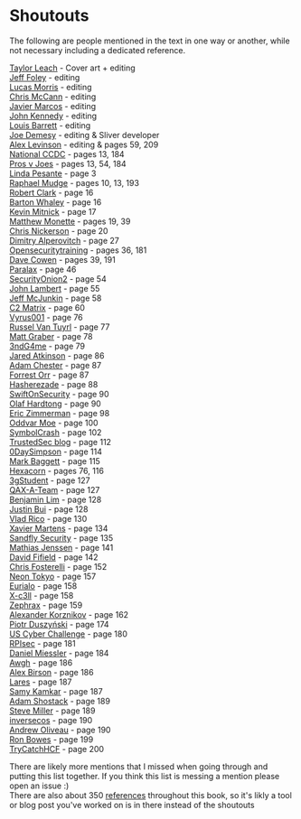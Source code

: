 # Shoutouts
The following are people mentioned in the text in one way or another, while not necessary including a dedicated reference. 

[Taylor Leach](https://twitter.com/fadec0d3) - Cover art + editing <br />
[Jeff Foley](https://twitter.com/jeff_foley) - editing <br />
[Lucas Morris](https://twitter.com/lucasjmorris) - editing <br />
[Chris McCann](https://twitter.com/cmcsec) - editing <br />
[Javier Marcos](https://twitter.com/javutin) - editing <br />
[John Kennedy](https://twitter.com/0xpookie) - editing <br />
[Louis Barrett](https://github.com/louisbarrett) - editing <br />
[Joe Demesy](https://twitter.com/littlejoetables) - editing & Sliver developer <br />
[Alex Levinson](https://twitter.com/alexlevinson) - editing & pages 59, 209 <br />
[National CCDC](https://twitter.com/NationalCCDC/) - pages 13, 184 <br />
[Pros v Joes](http://prosversusjoes.net/) - pages 13, 54, 184 <br />
[Linda Pesante](https://resources.sei.cmu.edu/library/author.cfm?authorid=4121) - page 3 <br />
[Raphael Mudge](https://twitter.com/armitagehacker) - pages 10, 13, 193 <br />
[Robert Clark](https://www.amazon.com/Books-Robert-M-Clark) - page 16 <br />
[Barton Whaley](https://www.amazon.com/Barton-Whaley/e/B001HOOZBS) - page 16 <br />
[Kevin Mitnick](https://twitter.com/kevinmitnick) - page 17 <br />
[Matthew Monette](https://twitter.com/networkattack) - pages 19, 39 <br />
[Chris Nickerson](https://twitter.com/indi303) - page 20 <br />
[Dimitry Alperovitch](https://twitter.com/dalperovitch?) - page 27 <br />
[Opensecuritytraining](https://twitter.com/opensectraining) - pages 36, 181 <br />
[Dave Cowen](https://twitter.com/hecfblog) - pages 39, 191 <br />
[Paralax](https://twitter.com/jnazario) - page 46 <br />
[SecurityOnion2](https://twitter.com/securityonion) - page 54 <br />
[John Lambert](https://twitter.com/johnlatwc) - page 55 <br />
[Jeff McJunkin](https://twitter.com/jeffmcjunkin) - page 58 <br />
[C2 Matrix](https://twitter.com/c2_matrix) - page 60 <br />
[Vyrus001](https://twitter.com/vyrus001) - page 76 <br />
[Russel Van Tuyrl](https://twitter.com/ne0nd0g) - page 77 <br />
[Matt Graber](https://twitter.com/mattifestation) - page 78 <br />
[3ndG4me](https://twitter.com/3ndG4me_) - page 79 <br />
[Jared Atkinson](https://twitter.com/jaredcatkinson) - page 86 <br />
[Adam Chester](https://twitter.com/_xpn_) - page 87 <br />
[Forrest Orr](https://twitter.com/_forrestorr) - page 87 <br />
[Hasherezade](https://twitter.com/hasherezade) - page 88 <br />
[SwiftOnSecurity](https://twitter.com/SwiftOnSecurity) - page 90 <br />
[Olaf Hardtong](https://twitter.com/olafhartong) - page 90 <br />
[Eric Zimmerman](https://twitter.com/EricRZimmerman) - page 98 <br />
[Oddvar Moe](https://twitter.com/Oddvarmoe) - page 100 <br />
[SymbolCrash](https://twitter.com/symbolcrash1) - page 102 <br /> 
[TrustedSec blog](https://twitter.com/TrustedSec) - page 112 <br />
[0DaySimpson](https://twitter.com/0DaySimpson) - page 114 <br />
[Mark Baggett](https://twitter.com/markbaggett) - page 115 <br />
[Hexacorn](https://twitter.com/hexacorn) - pages 76, 116 <br />
[3gStudent](https://twitter.com/3gStudent) - page 127 <br />
[QAX-A-Team](https://github.com/QAX-A-Team) - page 127 <br />
[Benjamin Lim](https://twitter.com/limbenjamincom) - page 128 <br />
[Justin Bui](https://twitter.com/slyd0g) - page 128 <br />
[Vlad Rico](https://twitter.com/ricovlad) - page 130 <br />
[Xavier Martens](https://twitter.com/xme) - page 134 <br />
[Sandfly Security](https://twitter.com/SandflySecurity) - page 135 <br />
[Mathias Jenssen](https://twitter.com/iisresetme) - page 141 <br />
[David Fifield](https://www.bamsoftware.com/talks/) - page 142 <br />
[Chris Fosterelli](https://twitter.com/chrisfosterelli) - page 152 <br />
[Neon Tokyo](https://twitter.com/tokyoneon_) - page 157 <br />
[Eurialo](https://twitter.com/ociredefz) - page 158 <br />
[X-c3ll](https://twitter.com/TheXC3LL) - page 158 <br />
[Zephrax](https://github.com/zephrax) - page 159 <br />
[Alexander Korznikov](https://twitter.com/nopernik) - page 162 <br />
[Piotr Duszyński](https://twitter.com/Drk1wi) - page 174 <br />
[US Cyber Challenge](https://twitter.com/uscybchallenge) - page 180 <br />
[RPIsec](https://twitter.com/RPIsec) - page 181 <br />
[Daniel Miessler](https://twitter.com/danielmiessler) - page 184 <br />
[Awgh](https://github.com/awgh) - page 186 <br />
[Alex Birson](https://twitter.com/alxbrsn) - page 186 <br />
[Lares](https://twitter.com/lares_) - page 187 <br />
[Samy Kamkar](https://twitter.com/samykamkar) - page 187 <br /> 
[Adam Shostack](https://twitter.com/adamshostack) - page 189 <br />
[Steve Miller](https://twitter.com/stvemillertime) - page 189 <br />
[inversecos](https://twitter.com/inversecos) - page 190 <br />
[Andrew Oliveau](https://twitter.com/AndrewOliveau) - page 190 <br />
[Ron Bowes](https://twitter.com/iagox86) - page 199 <br />
[TryCatchHCF](https://twitter.com/trycatchhcf) - page 200 <br />


There are likely more mentions that I missed when going through and putting this list together. If you think this list is messing a mention please open an issue :) <br />
There are also about 350 [references](https://github.com/ahhh/Cybersecurity-Tradecraft/blob/main/References/references.md) throughout this book, so it's likly a tool or blog post you've worked on is in there instead of the shoutouts
